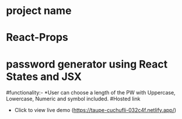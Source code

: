 # project name
# React-Props
#   password generator using React States and JSX
#functionality:-
*User can choose a length of the PW with Uppercase, Lowercase, Numeric and symbol included.
#Hosted link
   * Click to view live demo (https://taupe-cuchufli-032c4f.netlify.app/)


